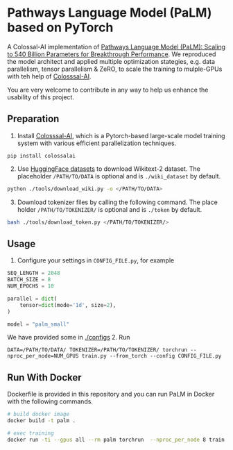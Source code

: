 # Pathways Language Model (PaLM) based on PyTorch
A Colossal-AI implementation of [Pathways Language Model (PaLM): Scaling to 540 Billion Parameters for Breakthrough Performance](https://ai.googleblog.com/2022/04/pathways-language-model-palm-scaling-to.html).
We reproduced the model architect and applied multiple optimization stategies, e.g. data parallelism, tensor parallelism & ZeRO, to scale the training to mulple-GPUs with teh help of [Colosssal-AI](https://github.com/hpcaitech/ColossalAI).

You are very welcome to contribute in any way to help us enhance the usability of this project.

## Preparation
1. Install [Colosssal-AI](https://github.com/hpcaitech/ColossalAI), which is a Pytorch-based large-scale model training system with various efficient parallelization techniques.

```
pip install colossalai
```

2.  Use [HuggingFace datasets](https://github.com/huggingface/datasets) to download Wikitext-2 dataset. The placeholder
`/PATH/TO/DATA` is optional and is `./wiki_dataset` by default.

```bash
python ./tools/download_wiki.py -o </PATH/TO/DATA>
```

3. Download tokenizer files by calling the following command. The place holder `/PATH/TO/TOKENIZER/` is optional and is `./token` by default.

```bash
bash ./tools/download_token.py </PATH/TO/TOKENIZER/>
```

## Usage
1.  Configure your settings in `CONFIG_FILE.py`, for example
```python
SEQ_LENGTH = 2048
BATCH_SIZE = 8
NUM_EPOCHS = 10

parallel = dict(
    tensor=dict(mode='1d', size=2),
)

model = "palm_small"
```

We have provided some in [./configs](./configs/)
2.  Run
```shell
DATA=/PATH/TO/DATA/ TOKENIZER=/PATH/TO/TOKENIZER/ torchrun --nproc_per_node=NUM_GPUS train.py --from_torch --config CONFIG_FILE.py
```

## Run With Docker

Dockerfile is provided in this repository and you can run PaLM in Docker with the following commands.

```bash
# build docker image
docker build -t palm .

# exec training
docker run -ti --gpus all --rm palm torchrun  --nproc_per_node 8 train.py --from_torch --config configs/palm_zero.py
```